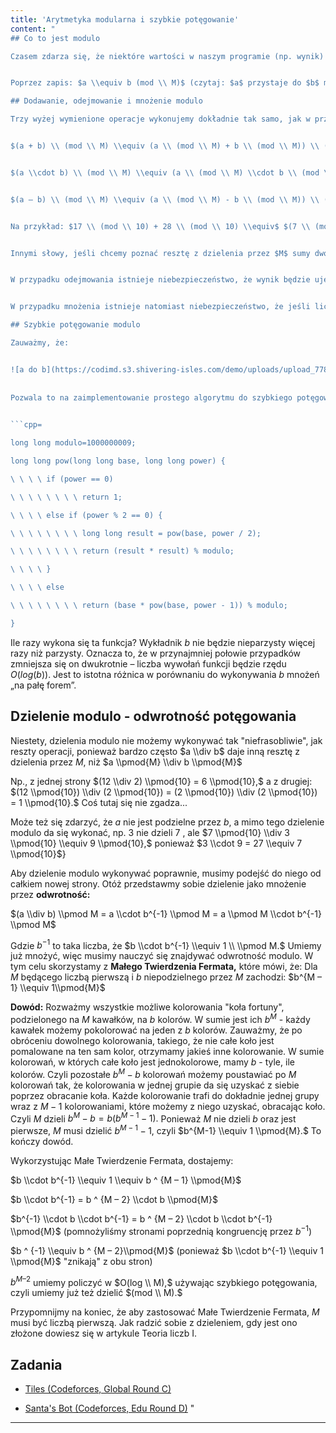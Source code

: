 ```yaml
---
title: 'Arytmetyka modularna i szybkie potęgowanie'
content: "
## Co to jest modulo

Czasem zdarza się, że niektóre wartości w naszym programie (np. wynik) są bardzo duże i nie mieszczą się w zakresach zmiennych udostępnianych przez języki programowania. Często jako wynik programu wystarczy wtedy podać jedynie jego resztę z dzielenia przez z góry określoną liczbę $M.$ Zazwyczaj w celu ułatwienia obliczeń wybiera się $M$ będące liczbą pierwszą. Dzisiaj dowiesz się, jak wykonywać podstawowe operacje w arytmetyce modularnej oraz szybko potęgować liczby.


Poprzez zapis: $a \\equiv b (mod \\ M)$ (czytaj: $a$ przystaje do $b$ modulo $M$) rozumiemy, że liczby $a$ i $b$ mają tą samą resztę z dzielenia przez $M,$ czyli że $a-b$ jest podzielne przez $M.$ Na przykład: $2\\equiv 8 \\ (mod \\ 6),$ $17 \\equiv 187 \\ (mod \\ 10).$ Takie \"równanie\" nazywamy kongruencją.

## Dodawanie, odejmowanie i mnożenie modulo

Trzy wyżej wymienione operacje wykonujemy dokładnie tak samo, jak w przypadku zwykłej arytmetyki na liczbach:


$(a + b) \\ (mod \\ M) \\equiv (a \\ (mod \\ M) + b \\ (mod \\ M)) \\ (mod \\ M)$


$(a \\cdot b) \\ (mod \\ M) \\equiv (a \\ (mod \\ M) \\cdot b \\ (mod \\ M)) \\ (mod \\ M)$


$(a – b) \\ (mod \\ M) \\equiv (a \\ (mod \\ M) - b \\ (mod \\ M)) \\ (mod \\ M)$


Na przykład: $17 \\ (mod \\ 10) + 28 \\ (mod \\ 10) \\equiv$ $(7 \\ (mod \\ 10) + 8 \\ (mod \\ 10)) (mod \\ 10) =$ $(7 + 8) \\ (\\pmod \\ 10) =$ $15 \\ (mod \\ 10) \\equiv$ $45 \\ (mod \\ 10) =$ $(17+28) \\ (mod \\ 10).$


Innymi słowy, jeśli chcemy poznać resztę z dzielenia przez $M$ sumy dwóch liczb, możemy najpierw zamiast każdej z nich wziąć jej resztę (mod $M$), dodać do siebie te reszty i wziąć resztę z dzielenia przez $M$ tej sumy. Otrzymamy wtedy taki sam wynik, jak gdybyśmy najpierw dodali do siebie obie liczby, a następnie policzyli resztę tej sumy modulo $M.$


W przypadku odejmowania istnieje niebezpieczeństwo, że wynik będzie ujemny. Chcielibyśmy jednak modulować jedynie liczby dodatnie. Dlatego do wyniku odejmowania dodajemy $M$ - nie zmienia to nam reszty z dzielenia przez $M$ danej liczby, a zapewnia, że liczba, której resztę z dzielenia następnie obliczymy, będzie dodatnia.


W przypadku mnożenia istnieje natomiast niebezpieczeństwo, że jeśli liczba $M$ jest duża (np. $M=10^9+7$) to mnożąc ze sobą dwie reszty, wykroczymy poza zakres intów. Aby uniknąć tego problemu, musimy po prostu pamiętać o zastosowaniu long longów.

## Szybkie potęgowanie modulo

Zauważmy, że:


![a do b](https://codimd.s3.shivering-isles.com/demo/uploads/upload_778f849085d6554cc8dbce725b30a67e.png)
			
            
Pozwala to na zaimplementowanie prostego algorytmu do szybkiego potęgowania liczb:
	

```cpp=

long long modulo=1000000009;

long long pow(long long base, long long power) {

\ \ \ \ if (power == 0)

\ \ \ \ \ \ \ \ return 1;

\ \ \ \ else if (power % 2 == 0) {

\ \ \ \ \ \ \ \ long long result = pow(base, power / 2);

\ \ \ \ \ \ \ \ return (result * result) % modulo;

\ \ \ \ }

\ \ \ \ else

\ \ \ \ \ \ \ \ return (base * pow(base, power - 1)) % modulo;

}

```


Ile razy wykona się ta funkcja? Wykładnik $b$ nie będzie nieparzysty więcej razy niż parzysty. Oznacza to, że w przynajmniej połowie przypadków zmniejsza się on dwukrotnie – liczba wywołań funkcji będzie rzędu $O(log(b)).$ Jest to istotna różnica w porównaniu do wykonywania $b$ mnożeń „na pałę forem”.

## Dzielenie modulo - odwrotność potęgowania

Niestety, dzielenia modulo nie możemy wykonywać tak \"niefrasobliwie\", jak reszty operacji, ponieważ bardzo często $a \\div b$ daje inną resztę z dzielenia przez $M,$ niż $a \\pmod{M} \\div b \\pmod{M}$


Np., z jednej strony $(12 \\div 2) \\pmod{10} = 6 \\pmod{10},$ a z drugiej: $(12 \\pmod{10}) \\div (2 \\pmod{10}) = (2 \\pmod{10}) \\div (2 \\pmod{10}) = 1 \\pmod{10}.$ Coś tutaj się nie zgadza...


Może też się zdarzyć, że $a$ nie jest podzielne przez $b,$ a mimo tego dzielenie modulo da się wykonać, np. $3$ nie dzieli $7$ , ale $7 \\pmod{10} \\div 3 \\pmod{10} \\equiv 9 \\pmod{10},$ ponieważ $3 \\cdot 9 = 27 \\equiv 7 \\pmod{10}$}


Aby dzielenie modulo wykonywać poprawnie, musimy podejść do niego od całkiem nowej strony. Otóż przedstawmy sobie dzielenie jako mnożenie przez <b>odwrotność:</b>


$(a \\div b) \\pmod M = a \\cdot b^{-1} \\pmod M = a \\pmod M \\cdot b^{-1} \\pmod M$


Gdzie $b^{-1}$ to taka liczba, że $b \\cdot b^{-1} \\equiv 1 \\ \\pmod M.$ Umiemy już mnożyć, więc musimy nauczyć się znajdywać odwrotność modulo. W tym celu skorzystamy z <b>Małego Twierdzenia Fermata,</b> które mówi, że:
Dla $M$ będącego liczbą pierwszą i $b$ niepodzielnego przez $M$ zachodzi: $b^{M – 1} \\equiv 1\\pmod{M}$


<b>Dowód:</b> Rozważmy wszystkie możliwe kolorowania \"koła fortuny\", podzielonego na $M$ kawałków, na $b$ kolorów. W sumie jest ich $b^M$ - każdy kawałek możemy pokolorować na jeden z $b$ kolorów. Zauważmy, że po obróceniu dowolnego kolorowania, takiego, że nie całe koło jest pomalowane na ten sam kolor, otrzymamy jakieś inne kolorowanie. W sumie kolorowań, w których całe koło jest jednokolorowe, mamy $b$ - tyle, ile kolorów. Czyli pozostałe $b^M-b$ kolorowań możemy poustawiać po $M$ kolorowań tak, że kolorowania w jednej grupie da się uzyskać z siebie poprzez obracanie koła. Każde kolorowanie trafi do dokładnie jednej grupy wraz z $M-1$ kolorowaniami, które możemy z niego uzyskać, obracając koło. Czyli $M$ dzieli $b^M-b = b(b^{M-1}-1).$ Ponieważ $M$ nie dzieli $b$ oraz jest pierwsze, $M$ musi dzielić $b^{M-1}-1,$ czyli $b^{M-1} \\equiv 1 \\pmod{M}.$ To kończy dowód.


Wykorzystując Małe Twierdzenie Fermata, dostajemy:


$b \\cdot b^{-1} \\equiv 1 \\equiv b ^ {M – 1} \\pmod{M}$


$b \\cdot b^{-1} = b ^ {M – 2} \\cdot b \\pmod{M}$


$b^{-1} \\cdot b \\cdot b^{-1} = b ^ {M – 2} \\cdot b \\cdot b^{-1} \\pmod{M}$ (pomnożyliśmy stronami poprzednią kongruencję przez $b^{-1}$)


$b ^ {-1} \\equiv b ^ {M – 2}\\pmod{M}$ (ponieważ $b \\cdot b^{-1} \\equiv 1 \\pmod{M}$ \"znikają\" z obu stron)
	

$b ^ {M – 2}$ umiemy policzyć w $O(log \\ M),$ używając szybkiego potęgowania, czyli umiemy już też dzielić $(mod \\ M).$


Przypomnijmy na koniec, że aby zastosować Małe Twierdzenie Fermata, $M$ musi być liczbą pierwszą. Jak radzić sobie z dzieleniem, gdy jest ono złożone dowiesz się w artykule Teoria liczb I.

## Zadania

- [Tiles (Codeforces, Global Round C)](https://codeforces.com/contest/1178/problem/C)

- [Santa's Bot (Codeforces, Edu Round D)](https://codeforces.com/contest/1279/problem/D)
"
---
```

